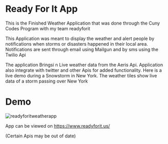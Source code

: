 # Ready For It App

This is the Finished Weather Application that was done
through the Cuny Codes Program with my team
readyforit

This Application was meant to display the weather and alert people by notifications when storms or disasters happened in their local area.
Notifications are sent through email using Mailgun and
by sms using the Twilio Api

The application Bringsi n Live weather data from the Aeris Api.
Application also integrate with twitter and other Apis for
added functionality.
Here is a live demo during a Snowstorm in New York. The weather tiles show live data of a storm passing over New York

# Demo

![readyforitweatherapp](https://user-images.githubusercontent.com/26131181/48578708-69ce8900-e8e8-11e8-9b15-0fbe31e3948b.gif)

App can be viewed on https://www.readyforit.us/

(Certain Apis may be out of date)

